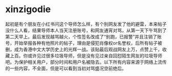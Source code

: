 # xinzigodie
起初是有个朋友在小红书问这个导师怎么样，有个别网友发了他的避雷，本来帖子没什么人看，结果导师本人当天注册账号，和网友通宵对骂，从第一天下午骂到了第二天早上。最后发现越骂越火，个性签名改成了“别跑，已报警”并且注销了账号，开始举报各种有他照片的帖子，理由是侵犯肖像权or名誉权，后所有帖子被删，成为香港中文大学历史上的光辉一战。该贴最后观战网友上万，点赞上千，收藏上百。你或许见过很多垃圾导师，但是没有见过亲自回怼陌生网友的垃圾导师吧。为保护相关用户，部分时间和用户名被隐去。以下所有内容来源于网络上流传的一些内容，不全面，但是可以看到当初对骂盛况空前绝后。
